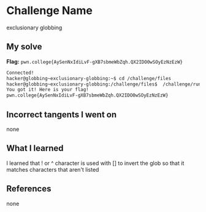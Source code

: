# Challenge Name
exclusionary globbing
## My solve
**Flag:** `pwn.college{AySenNxIdiLvF-gXB7sbmeWbZqh.QX2IDO0wSOyEzNzEzW}`

```bash
Connected!
hacker@globbing~exclusionary-globbing:~$ cd /challenge/files
hacker@globbing~exclusionary-globbing:/challenge/files$  /challenge/run [!pwn]*
You got it! Here is your flag!
pwn.college{AySenNxIdiLvF-gXB7sbmeWbZqh.QX2IDO0wSOyEzNzEzW}
```
## Incorrect tangents I went on
none

## What I learned
I learned that ! or ^ character is used with [] to invert the glob so that it matches characters that aren't listed

## References 
none

